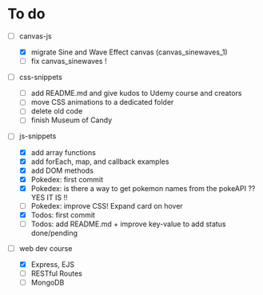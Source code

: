 # To do

- [ ] canvas-js

  - [x] migrate Sine and Wave Effect canvas (canvas_sinewaves_1)
  - [ ] fix canvas_sinewaves !

- [ ] css-snippets

  - [ ] add README.md and give kudos to Udemy course and creators
  - [ ] move CSS animations to a dedicated folder
  - [ ] delete old code
  - [ ] finish Museum of Candy

- [ ] js-snippets

  - [x] add array functions
  - [x] add forEach, map, and callback examples
  - [x] add DOM methods
  - [x] Pokedex: first commit
  - [x] Pokedex: is there a way to get pokemon names from the pokeAPI ?? YES IT IS !!
  - [ ] Pokedex: improve CSS! Expand card on hover
  - [x] Todos: first commit
  - [ ] Todos: add README.md + improve key-value to add status done/pending

- [ ] web dev course
  - [x] Express, EJS
  - [ ] RESTful Routes
  - [ ] MongoDB
